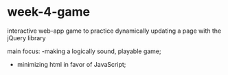 # week-4-game
interactive web-app game to practice dynamically updating a page with the jQuery library

main focus:
 -making a logically sound, playable game;
 - minimizing html in favor of JavaScript;

